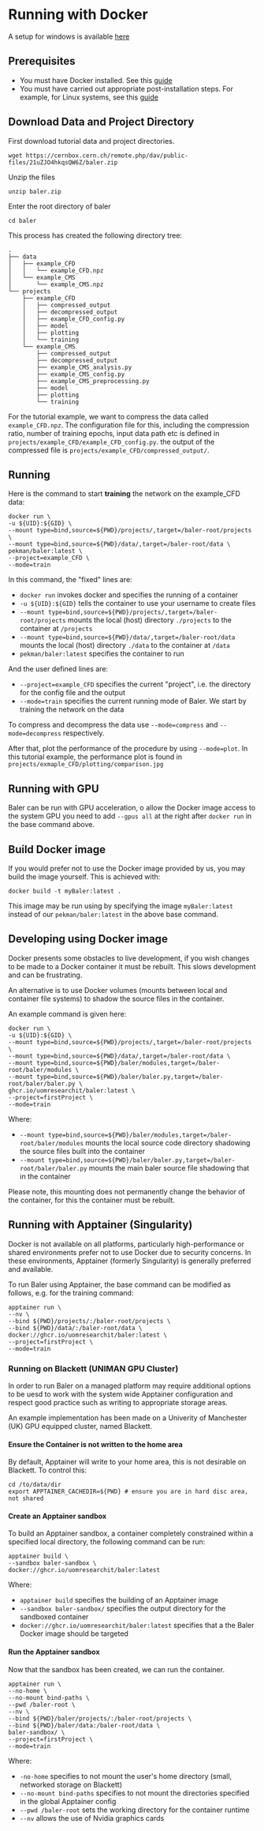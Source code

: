 # Running with Docker #
A setup for windows is available [here](documentation/setup/docker_setup_windows.md)

## Prerequisites ##

  * You must have Docker installed. See this [guide](https://docs.docker.com/engine/install/ "Docker Install guide")
  * You must have carried out appropriate post-installation steps. For example, for Linux systems, see this [guide](https://docs.docker.com/engine/install/linux-postinstall/ "Docker postinstall guide")

## Download Data and Project Directory ##
First download tutorial data and project directories.
```console
wget https://cernbox.cern.ch/remote.php/dav/public-files/21uZJO4hkqsQW6Z/baler.zip
```
Unzip the files
```console
unzip baler.zip
```
Enter the root directory of baler
```console
cd baler
```

This process has created the following directory tree:
```console
.
├── data
│   ├── example_CFD
│   │   └── example_CFD.npz
│   └── example_CMS
│       └── example_CMS.npz
└── projects
    ├── example_CFD
    │   ├── compressed_output
    │   ├── decompressed_output
    │   ├── example_CFD_config.py
    │   ├── model
    │   ├── plotting
    │   └── training
    └── example_CMS
        ├── compressed_output
        ├── decompressed_output
        ├── example_CMS_analysis.py
        ├── example_CMS_config.py
        ├── example_CMS_preprocessing.py
        ├── model
        ├── plotting
        └── training
```
For the tutorial example, we want to compress the data called `example_CFD.npz`. The configuration file for this, including the compression ratio, number of training epochs, input data path etc is defined in `projects/example_CFD/example_CFD_config.py`. the output of the compressed file is `projects/example_CFD/compressed_output/`.

## Running ##

Here is the command to start **training** the network on the example_CFD data:
```console
docker run \
-u ${UID}:${GID} \
--mount type=bind,source=${PWD}/projects/,target=/baler-root/projects \
--mount type=bind,source=${PWD}/data/,target=/baler-root/data \
pekman/baler:latest \
--project=example_CFD \
--mode=train
```

In this command, the "fixed" lines are:
  * `docker run` invokes docker and specifies the running of a container
  * `-u ${UID}:${GID}` tells the container to use your username to create files
  * `--mount type=bind,source=${PWD}/projects/,target=/baler-root/projects` mounts the local (host) directory `./projects` to the container at `/projects`
  * `--mount type=bind,source=${PWD}/data/,target=/baler-root/data` mounts the local (host) directory `./data` to the container at `/data`
  * `pekman/baler:latest` specifies the container to run

And the user defined lines are:
  * `--project=example_CFD` specifies the current "project", i.e. the directory for the config file and the output
  * `--mode=train` specifies the current running mode of Baler. We start by training the network on the data

To compress and decompress the data use `--mode=compress` and `--mode=decompress` respectively. 

After that, plot the performance of the procedure by using `--mode=plot`. In this tutorial example, the performance plot is found in `projects/exmaple_CFD/plotting/comparison.jpg`

## Running  with GPU ##

Baler can be run with GPU acceleration, o allow the Docker image access to the system GPU you need to add `--gpus all` at the right after `docker run` in the base command above.

## Build Docker image ##

If you would prefer not to use the Docker image provided by us, you may build the image yourself. This is achieved with:

```console
docker build -t myBaler:latest .
```

This image may be run using by specifying the image `myBaler:latest` instead of our `pekman/baler:latest` in the above base command.

## Developing using Docker image ##

Docker presents some obstacles to live development, if you wish changes to be made to a Docker container it must be rebuilt. This slows development and can be frustrating.

An alternative is to use Docker volumes (mounts between local and container file systems) to shadow the source files in the container.

An example command is given here:

```console
docker run \
-u ${UID}:${GID} \ 
--mount type=bind,source=${PWD}/projects/,target=/baler-root/projects \
--mount type=bind,source=${PWD}/data/,target=/baler-root/data \
--mount type=bind,source=${PWD}/baler/modules,target=/baler-root/baler/modules \
--mount type=bind,source=${PWD}/baler/baler.py,target=/baler-root/baler/baler.py \
ghcr.io/uomresearchit/baler:latest \
--project=firstProject \
--mode=train
```

Where:
  * `--mount type=bind,source=${PWD}/baler/modules,target=/baler-root/baler/modules` mounts the local source code directory shadowing the source files built into the container
  * `--mount type=bind,source=${PWD}/baler/baler.py,target=/baler-root/baler/baler.py` mounts the main baler source file shadowing that in the container
  
Please note, this mounting does not permanently change the behavior of the container, for this the container must be rebuilt.


## Running with Apptainer (Singularity) ##

Docker is not available on all platforms, particularly high-performance or shared environments prefer not to use Docker due to security concerns. In these environments, Apptainer (formerly Singularity) is generally preferred and available. 

To run Baler using Apptainer, the base command can be modified as follows, e.g. for the training command:

```console
apptainer run \
--nv \
--bind ${PWD}/projects/:/baler-root/projects \
--bind ${PWD}/data/:/baler-root/data \
docker://ghcr.io/uomresearchit/baler:latest \
--project=firstProject \
--mode=train
```

### Running on Blackett (UNIMAN GPU Cluster) ###

In order to run Baler on a managed platform may require additional options to be uesd to work with the system wide Apptainer configuration and respect good practice such as writing to appropriate storage areas.

An example implementation has been made on a Univerity of Manchester (UK) GPU equipped cluster, named Blackett.

#### Ensure the Container is **not** written to the home area ####

By default, Apptainer will write to your home area, this is not desirable on Blackett. To control this:

```console
cd /to/data/dir
export APPTAINER_CACHEDIR=${PWD} # ensure you are in hard disc area, not shared
```

#### Create an Apptainer sandbox ####

To build an Apptainer sandbox, a container completely constrained within a specified local directory, the following command can be run:

```console
apptainer build \
--sandbox baler-sandbox \
docker://ghcr.io/uomresearchit/baler:latest
```

Where:
  * `apptainer build` specifies the building of an Apptainer image
  * `--sandbox baler-sandbox/` specifies the output directory for the sandboxed container
  * `docker://ghcr.io/uomresearchit/baler:latest` specifies that a the Baler Docker image should be targeted

#### Run the Apptainer sandbox ####

Now that the sandbox has been created, we can run the container. 

```console
apptainer run \
--no-home \
--no-mount bind-paths \
--pwd /baler-root \
--nv \
--bind ${PWD}/baler/projects/:/baler-root/projects \
--bind ${PWD}/baler/data:/baler-root/data \
baler-sandbox/ \
--project=firstProject \
--mode=train
```
Where:
  * `-no-home` specifies to not mount the user's home directory (small, networked storage on Blackett)
  * `--no-mount bind-paths` specifies to not mount the directories specified in the global Apptainer config
  * `--pwd /baler-root` sets the working directory for the container runtime 
  * `--nv` allows the use of Nvidia graphics cards
